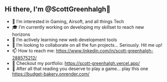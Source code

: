 ## Hi there, I'm @ScottGreenhalgh👋

<!--
**ScottGreenhalgh/ScottGreenhalgh** is a ✨ _special_ ✨ repository because its `README.md` (this file) appears on your GitHub profile.

Here are some ideas to get you started:

- 🔭 I’m currently working on ...
- 🌱 I’m currently learning ...
- 👯 I’m looking to collaborate on ...
- 🤔 I’m looking for help with ...
- 💬 Ask me about ...
- 📫 How to reach me: ...
- 😄 Pronouns: ...
- ⚡ Fun fact: ...
-->

- 👀 I’m interested in Gaming, Airsoft, and all things Tech
- 🎓 I’m currently working on developing my skillset to reach new horizons 
- 🌱 I’m actively learning new web development tools
- 💞️ I’m looking to collaborate on all the fun projects... Seriously. Hit me up!
- 📫 How to reach me: https://www.linkedin.com/in/scott-greenhalgh-288575212/
- 🤙 Checkout my portfolio: https://scott-greenhalgh.vercel.app/
- 🎲 After all that reading you deserve to play a game... play this one https://budget-bakery.onrender.com/
